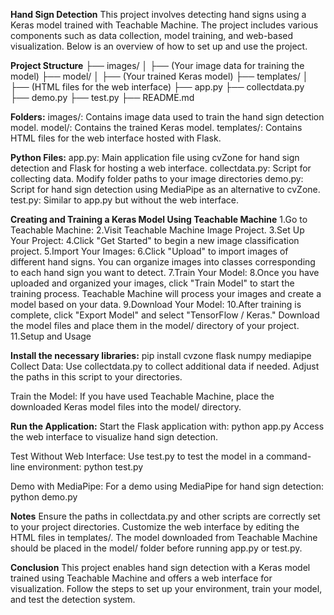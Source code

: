 **Hand Sign Detection**
This project involves detecting hand signs using a Keras model trained with Teachable Machine. The project includes various components such as data collection, model training, and web-based visualization. Below is an overview of how to set up and use the project.

**Project Structure**
	├── images/
	│   ├── (Your image data for training the model)
	├── model/
	│   ├── (Your trained Keras model)
	├── templates/
	│   ├── (HTML files for the web interface)
	├── app.py
	├── collectdata.py
	├── demo.py
	├── test.py
	├── README.md

**Folders:**
	images/: Contains image data used to train the hand sign detection model.
	model/: Contains the trained Keras model.
	templates/: Contains HTML files for the web interface hosted with Flask.

**Python Files:**
	app.py: Main application file using cvZone for hand sign detection and Flask for hosting a web interface.
	collectdata.py: Script for collecting data. Modify folder paths to your image directories
	demo.py: Script for hand sign detection using MediaPipe as an alternative to cvZone.
	test.py: Similar to app.py but without the web interface.

**Creating and Training a Keras Model Using Teachable Machine**
	1.Go to Teachable Machine:
	2.Visit Teachable Machine Image Project.
	3.Set Up Your Project:
	4.Click "Get Started" to begin a new image classification project.
	5.Import Your Images:
	6.Click "Upload" to import images of different hand signs. You can organize images into classes corresponding to each hand sign you want to detect.
	7.Train Your Model:
	8.Once you have uploaded and organized your images, click "Train Model" to start the training process. Teachable Machine will process your images and create a model based on your data.
	9.Download Your Model:
	10.After training is complete, click "Export Model" and select "TensorFlow / Keras." Download the model files and place them in the model/ directory of your project.
	11.Setup and Usage

**Install the necessary libraries:**
pip install cvzone flask numpy mediapipe
Collect Data:
Use collectdata.py to collect additional data if needed. Adjust the paths in this script to your directories.

Train the Model:
If you have used Teachable Machine, place the downloaded Keras model files into the model/ directory.

**Run the Application:**
Start the Flask application with:
	python app.py
	Access the web interface to visualize hand sign detection.

Test Without Web Interface:
Use test.py to test the model in a command-line environment:
	python test.py

Demo with MediaPipe:
For a demo using MediaPipe for hand sign detection:
	python demo.py

**Notes**
Ensure the paths in collectdata.py and other scripts are correctly set to your project directories.
Customize the web interface by editing the HTML files in templates/.
The model downloaded from Teachable Machine should be placed in the model/ folder before running app.py or test.py.

**Conclusion**
This project enables hand sign detection with a Keras model trained using Teachable Machine and offers a web interface for visualization. Follow the steps to set up your environment, train your model, and test the detection system.
